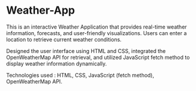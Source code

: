 # Weather-App
This is an interactive Weather Application that provides real-time weather information, forecasts, and user-friendly visualizations. Users can enter a location to retrieve current weather conditions.

Designed the user interface using HTML and CSS, integrated the OpenWeatherMap API for retrieval, and utilized JavaScript fetch method to display weather information dynamically.

Technologies used : HTML, CSS, JavaScript (fetch method), OpenWeatherMap API.
